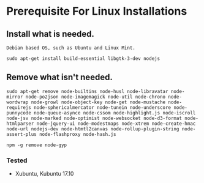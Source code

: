 # Prerequisite For Linux Installations

## Install what is needed.

`Debian based OS, such as Ubuntu and Linux Mint.`
```console
sudo apt-get install build-essential libgtk-3-dev nodejs
```

## Remove what isn't needed.
```console
sudo apt-get remove node-builtins node-husl node-libravatar node-mirror node-po2json node-imagemagick node-util node-chrono node-wordwrap node-growl node-object-key node-get node-mustache node-requirejs node-sphericalmercator node-tunein node-underscore node-punnycode node-queue-asynce node-cssom node-highlight.js node-iscroll node-jsv node-marked node-optimist node-websocket node-d3-format node-htmlparser node-jquery-ui node-modestmaps node-xtrem node-create-hmac node-url nodejs-dev node-htmtl2canvas node-rollup-plugin-string node-assert-plus node-flashproxy node-hash.js
```
```console
npm -g remove node-gyp
```
### Tested
* Xubuntu, Kubuntu 17.10